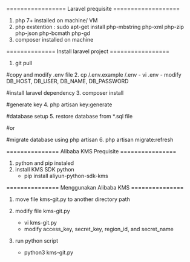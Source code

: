 ================= Laravel prequisite ===================
1. php 7+ installed on machine/ VM
2. php exstention : sudo apt-get install php-mbstring php-xml php-zip php-json php-bcmath php-gd
3. composer installed on machine

============== Install laravel project =================
1. git pull

#copy and modify .env file 
2. cp /.env.example /.env
	- vi .env
	- modify DB_HOST, DB_USER, DB_NAME, DB_PASSWORD

#install laravel dependency
3. composer install

#generate key
4. php artisan key:generate  

#database setup
5. restore database from *.sql file 

#or

#migrate database using php artisan
6. php artisan migrate:refresh

=============== Alibaba KMS Prequisite ================
1. python and pip instaled
2. install KMS SDK python
	- pip install aliyun-python-sdk-kms
	
=============== Menggunakan Alibaba KMS ===============
1. move file kms-git.py to another directory path
2. modify file kms-git.py
	- vi kms-git.py
	- modify access_key, secret_key, region_id, and secret_name

3. run python script
	- python3 kms-git.py

